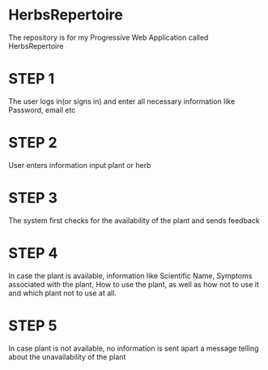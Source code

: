 # HerbsRepertoire
The repository is for my Progressive Web Application called HerbsRepertoire

# STEP 1
The user logs in(or signs in) and enter all necessary information like Password, email etc
# STEP 2
User enters information input plant or herb
# STEP 3
The system first checks for the availability of the plant and sends feedback
# STEP 4
In case the plant is available, information like Scientific Name, Symptoms associated with the plant, How to use the plant, as well as how not to use it and which plant not to use at all.
# STEP 5
In case plant is not available, no information is sent apart a message telling about the unavailability of the plant

